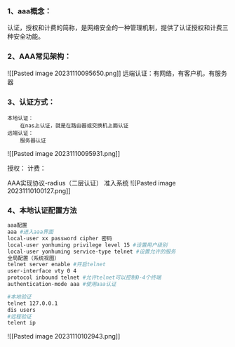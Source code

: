 
### 1、aaa概念：
认证，授权和计费的简称，是网络安全的一种管理机制，提供了认证授权和计费三种安全功能。
### 2、AAA常见架构：
![[Pasted image 20231110095650.png]]
远端认证：有网络，有客户机，有服务器


### 3、认证方式：
	本地认证：
		在nas上认证，就是在路由器或交换机上面认证
	远端认证：
		服务器认证
![[Pasted image 20231110095931.png]]

授权：
计费：

AAA实现协议-radius（二层认证）
准入系统
![[Pasted image 20231110100127.png]]
### 4、本地认证配置方法
```bash
aaa配置
aaa #进入aaa界面
local-user xx password cipher 密码
local-user yonhuming privilege level 15 #设置用户级别
local-user yonhuming service-type telnet #设置允许的服务
全局配置（系统视图）
telnet server enable #开启telnet
user-interface vty 0 4
protocol inbound telnet #允许telnet可以控制0-4个终端
authentication-mode aaa #使用aaa认证

#本地验证
telnet 127.0.0.1 
dis users
#远程验证
telent ip
```
![[Pasted image 20231110102943.png]]




